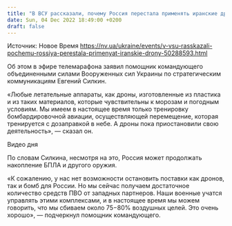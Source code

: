 ```yaml
---
title: "В ВСУ рассказали, почему Россия перестала применять иранские дроны"
date: Sun, 04 Dec 2022 18:49:00 +0200
draft: false
---
```

Источник: Новое Время https://nv.ua/ukraine/events/v-vsu-rasskazali-pochemu-rossiya-perestala-primenyat-iranskie-drony-50288593.html


Об этом в эфире телемарафона заявил помощник командующего объединенными силами Вооруженных сил Украины по стратегическим коммуникациям Евгений Силкин.

«Любые летательные аппараты, как дроны, изготовленные из пластика и из таких материалов, которые чувствительны к морозам и погодным условиям. Мы имеем в настоящее время только тренировку бомбардировочной авиации, осуществляющей перемещение, которая тренируется с дозаправкой в небе. А дроны пока приостановили свою деятельность», — сказал он.

 Видео дня   

По словам Силкина, несмотря на это, Россия может продолжать накопление БПЛА и другого оружия.

«К сожалению, у нас нет возможности остановить поставки как дронов, так и бомб для России. Но мы сейчас получаем достаточное количество средств ПВО от западных партнеров. Наши военные учатся управлять этими комплексами, и в настоящее время мы можем говорить, что мы сбиваем около 75−80% воздушных целей. Это очень хорошо», — подчеркнул помощник командующего.
